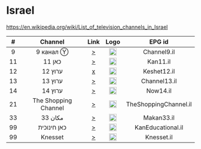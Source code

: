<h1>Israel</h1>

https://en.wikipedia.org/wiki/List_of_television_channels_in_Israel

| #   | Channel        | Link  | Logo | EPG id |
|:---:|:--------------:|:-----:|:----:|:------:|
| 9   | 9 канал Ⓨ      | [>](https://www.youtube.com/@israel9tv/live) | <img height="20" src="https://i.imgur.com/pttM3KQ.png"/> | Channel9.il |
| 11  | כאן 11         | [>](https://kan11.media.kan.org.il/hls/live/2024514/2024514/master.m3u8) | <img height="20" src="https://upload.wikimedia.org/wikipedia/commons/thumb/c/c8/Kan11Logo.svg/640px-Kan11Logo.svg.png"/> | Kan11.il |
| 12  | ערוץ 12        | [x]() | <img height="20" src="https://upload.wikimedia.org/wikipedia/commons/thumb/f/f0/Keshet12_2018.svg/788px-Keshet12_2018.svg.png"/> | Keshet12.il |
| 13  | ערוץ 13        | [>](https://d2xg1g9o5vns8m.cloudfront.net/out/v1/0855d703f7d5436fae6a9c7ce8ca5075/index.m3u8) | <img height="20" src="https://upload.wikimedia.org/wikipedia/he/thumb/1/17/Reshet13Logo2022.svg/559px-Reshet13Logo2022.svg.png"/> | Channel13.il |
| 14  | ערוץ 14        | [>](https://now14.g-mana.live/media/91517161-44ab-4e46-af70-e9fe26117d2e/mainManifest.m3u8) | <img height="20" src="https://i.imgur.com/Iq2Kb69.png"/> | Now14.il |
| 21  | The Shopping Channel | [>](https://shoppingil-rewriter.vidnt.com/index.m3u8) | <img height="20" src="https://i.imgur.com/PEdXHSE.png"/> | TheShoppingChannel.il |
| 33  | مكان 33        | [>](https://makan.media.kan.org.il/hls/live/2024680/2024680/master.m3u8) | <img height="20" src="https://upload.wikimedia.org/wikipedia/en/5/56/MeKan_33_logo_2017.png"/> | Makan33.il |
| 99  | כאן חינוכית    | [>](https://kan23.media.kan.org.il/hls/live/2024691/2024691/master.m3u8) | <img height="20" src="https://upload.wikimedia.org/wikipedia/commons/thumb/6/6b/KanHinuchit.svg/640px-KanHinuchit.svg.png"/> | KanEducational.il |
| 99  | Knesset        | [>](https://contact.gostreaming.tv/Knesset/myStream/playlist.m3u8) | <img height="20" src="https://i.imgur.com/PEdXHSE.png"/> | Knesset.il |
